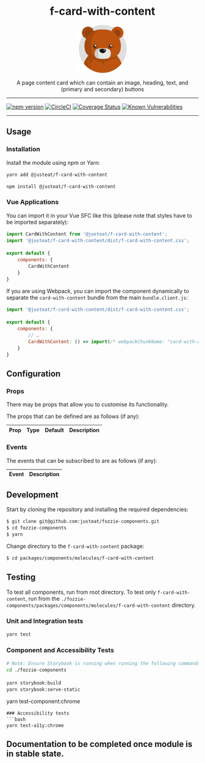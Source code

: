 <div align="center">

# f-card-with-content

<img width="125" alt="Fozzie Bear" src="../../../../bear.png" />

A page content card which can contain an image, heading, text, and (primary and secondary) buttons

</div>

---

[![npm version](https://badge.fury.io/js/%40justeat%2Ff-card-with-content.svg)](https://badge.fury.io/js/%40justeat%2Ff-card-with-content)
[![CircleCI](https://circleci.com/gh/justeat/fozzie-components.svg?style=svg)](https://circleci.com/gh/justeat/workflows/fozzie-components)
[![Coverage Status](https://coveralls.io/repos/github/justeat/f-card-with-content/badge.svg)](https://coveralls.io/github/justeat/f-card-with-content)
[![Known Vulnerabilities](https://snyk.io/test/github/justeat/f-card-with-content/badge.svg?targetFile=package.json)](https://snyk.io/test/github/justeat/f-card-with-content?targetFile=package.json)

---

## Usage

### Installation

Install the module using npm or Yarn:

```sh
yarn add @justeat/f-card-with-content
```

```sh
npm install @justeat/f-card-with-content
```



### Vue Applications

You can import it in your Vue SFC like this (please note that styles have to be imported separately):

```js
import CardWithContent from '@justeat/f-card-with-content';
import '@justeat/f-card-with-content/dist/f-card-with-content.css';

export default {
    components: {
        CardWithContent
    }
}
```

If you are using Webpack, you can import the component dynamically to separate the `card-with-content` bundle from the main `bundle.client.js`:

```js
import '@justeat/f-card-with-content/dist/f-card-with-content.css';

export default {
    components: {
        // …
        CardWithContent: () => import(/* webpackChunkName: "card-with-content" */ '@justeat/f-card-with-content')
    }
}
```

## Configuration

### Props

There may be props that allow you to customise its functionality.

The props that can be defined are as follows (if any):

| Prop  | Type  | Default | Description |
| ----- | ----- | ------- | ----------- |

### Events

The events that can be subscribed to are as follows (if any):

| Event | Description |
| ----- | ----------- |

## Development

Start by cloning the repository and installing the required dependencies:

```sh
$ git clone git@github.com:justeat/fozzie-components.git
$ cd fozzie-components
$ yarn
```

Change directory to the `f-card-with-content` package:

```sh
$ cd packages/components/molecules/f-card-with-content
```

## Testing

To test all components, run from root directory.
To test only `f-card-with-content`, run from the `./fozzie-components/packages/components/molecules/f-card-with-content` directory.

### Unit and Integration tests

```sh
yarn test
```

### Component and Accessibility Tests

```bash
# Note: Ensure Storybook is running when running the following commands
cd ./fozzie-components

yarn storybook:build
yarn storybook:serve-static
```

yarn test-component:chrome
```
### Accessibility tests
```bash
yarn test-a11y:chrome
```
## Documentation to be completed once module is in stable state.


